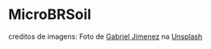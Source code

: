 # MicroBRSoil

creditos de imagens: Foto de <a href="https://unsplash.com/pt-br/@gabrielj_photography?utm_content=creditCopyText&utm_medium=referral&utm_source=unsplash">Gabriel Jimenez</a> na <a href="https://unsplash.com/pt-br/fotografias/bokeh-fotografia-de-pessoa-carregando-solo-jin4W1HqgL4?utm_content=creditCopyText&utm_medium=referral&utm_source=unsplash">Unsplash</a>
      